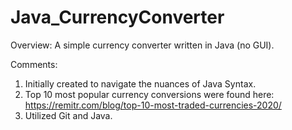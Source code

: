 # Java_CurrencyConverter

Overview:
  A simple currency converter written in Java (no GUI).
  
Comments:
  1. Initially created to navigate the nuances of Java Syntax.
  2. Top 10 most popular currency conversions were found here: https://remitr.com/blog/top-10-most-traded-currencies-2020/
  3. Utilized Git and Java. 
